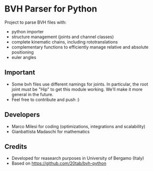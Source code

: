 # BVH Parser for Python
Project to parse BVH files with:
- python importer
- structure management (joints and channel classes)
- complete kinematic chains, including rototranslations
- complementary functions to efficiently manage relative and absolute positioning
- euler angles

## Important
- Some bvh files use different namings for joints. In particular, the root joint must be "Hip" to get this module working. We'll make it more general in the future.
- Feel free to contribute and push :)

## Developers
- Marco Milesi for coding (optimizations, integrations and scalability) 
- Gianbattista Madaschi for mathematics

## Credits
- Developed for reasearch purposes in University of Bergamo (Italy)
- Based on https://github.com/20tab/bvh-python
